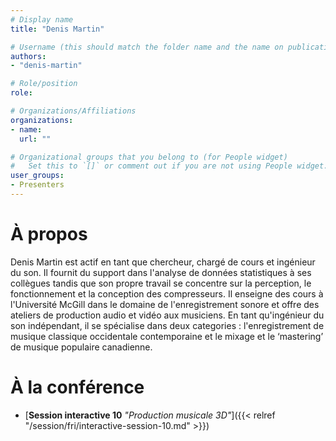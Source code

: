 ```yaml
---
# Display name
title: "Denis Martin"

# Username (this should match the folder name and the name on publications)
authors:
- "denis-martin"

# Role/position
role:

# Organizations/Affiliations
organizations:
- name: 
  url: ""

# Organizational groups that you belong to (for People widget)
#   Set this to `[]` or comment out if you are not using People widget.
user_groups:
- Presenters
---
```


# À propos

Denis Martin est actif en tant que chercheur, chargé de cours et ingénieur du son. Il fournit du support dans l'analyse de données statistiques à ses collègues tandis que son propre travail se concentre sur la perception, le fonctionnement et la conception des compresseurs. Il enseigne des cours à l'Université McGill dans le domaine de l'enregistrement sonore et offre des ateliers de production audio et vidéo aux musiciens. En tant qu'ingénieur du son indépendant, il se spécialise dans deux categories : l'enregistrement de musique classique occidentale contemporaine et le mixage et le ‘mastering’  de musique populaire canadienne.

# À la conférence

- [**Session interactive 10** *"Production musicale 3D"*]({{< relref "/session/fri/interactive-session-10.md" >}})